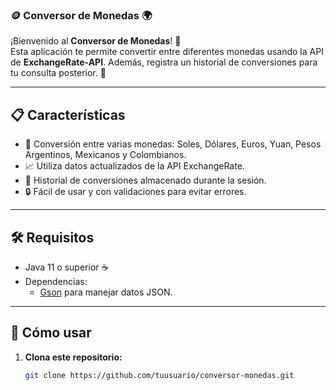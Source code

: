 ### 🪙 Conversor de Monedas 🌍

¡Bienvenido al **Conversor de Monedas**! 🚀  
Esta aplicación te permite convertir entre diferentes monedas usando la API de **ExchangeRate-API**. Además, registra un historial de conversiones para tu consulta posterior. 🎉

---

## 📋 **Características**

- 🌟 Conversión entre varias monedas: Soles, Dólares, Euros, Yuan, Pesos Argentinos, Mexicanos y Colombianos.  
- 📈 Utiliza datos actualizados de la API ExchangeRate.  
- 📜 Historial de conversiones almacenado durante la sesión.  
- 🔒 Fácil de usar y con validaciones para evitar errores.

---

## 🛠️ **Requisitos**

- Java 11 o superior ☕  
- Dependencias:
  - [Gson](https://github.com/google/gson) para manejar datos JSON.

---

## 🚀 **Cómo usar**

1. **Clona este repositorio:**  
   ```bash
   git clone https://github.com/tuusuario/conversor-monedas.git
